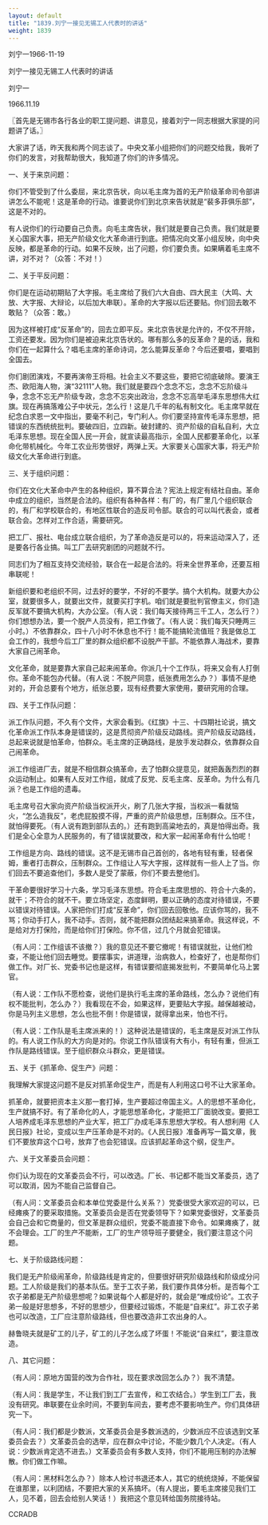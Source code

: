 ```yaml
---
layout: default
title: "1839.刘宁一接见无锡工人代表时的讲话"
weight: 1839
---
```


刘宁一1966-11-19

刘宁一接见无锡工人代表时的讲话

刘宁一

1966.11.19

〖首先是无锡市各行各业的职工提问题、讲意见，接着刘宁一同志根据大家提的问题讲了话。〗

大家讲了话，昨天我和两个同志谈了。中央文革小组把你们的问题交给我，我听了你们的发言，对我帮助很大，我知道了你们的许多情况。

一、关于来京问题：

你们不管受到了什么委屈，来北京告状，向以毛主席为首的无产阶级革命司令部讲讲怎么不能呢！这是革命的行动。谁要说你们到北京来告状就是“裴多菲俱乐部”，这是不对的。

有人说你们的行动要自己负责。向毛主席告状，我们就是要自己负责。我们就是要关心国家大事，把无产阶级文化大革命进行到底。把情况向文革小组反映，向中央反映，都是革命的行动。如果不反映，出了问题，你们要负责。如果瞒着毛主席不讲，对不对？（众答：不对！）

二、关于平反问题：

你们是在运动初期贴了大字报。毛主席给了我们六大自由、四大民主（大鸣、大放、大字报、大辩论，以后加大串联）。革命的大字报以后还要贴。你们回去敢不敢贴？（众答：敢。）

因为这样被打成“反革命”的，回去立即平反。来北京告状是允许的，不仅不开除，工资还要发。因为你们是被迫来北京告状的。哪有那么多的反革命？是的话，我和你们在一起算什么？唱毛主席的革命诗词，怎么能算反革命？今后还要唱，要唱到全国去。

你们剧团演戏，不要再演帝王将相。社会主义不要这些，要把它彻底破除。要演王杰、欧阳海人物，演“32111”人物。我们就是要四个念念不忘，念念不忘阶级斗争，念念不忘无产阶级专政，念念不忘突出政治，念念不忘高举毛泽东思想伟大红旗。现在再搞落难公子中状元，怎么行！这是几千年的私有制文化。毛主席早就在纪念白求恩一文中指出，要毫不利己，专门利人。你们要坚持宣传毛泽东思想，把错误的东西统统批判。要破四旧，立四新。破封建的、资产阶级的自私自利，大立毛泽东思想。现在全国人民一开会，就宣读最高指示，全国人民都要革命化，以革命化带机械化。今年工农业形势很好，两弹上天。大家要关心国家大事，将无产阶级文化大革命进行到底。

三、关于组织问题：

你们在文化大革命中产生的各种组织，算不算合法？宪法上规定有结社自由。革命中成立的组织，当然是合法的。组织有各种各样：有厂的，有厂里几个组织联合的，有厂和学校联合的，有地区性联合的造反司令部。联合的可以叫代表会，或者联合会。怎样对工作合适，需要研究。

把工厂、报社、电台成立联合组织，为了革命造反是可以的，将来运动深入了，还是要各行各业搞。叫工厂去研究剧团的问题就不行。

同志们为了相互支持交流经验，联合在一起是合法的。将来全世界革命，还要互相串联呢！

新组织要和老组织不同，过去好的要学，不好的不要学。搞个大机构。就要大办公室，就要很多人，就要出文件，就要买打字机。咱们就是要批判官僚主义，你们造反军就不要搞大机构，大办公室。（有人说：我们每天接待两三千工人，怎么行？）你们想想办法，要一个脱产人员没有，把工作做了。（有人说：我们每天只睡两三小时。）不依靠群众，四十八小时不休息也不行！能不能搞轮流值班？我是做总工会工作的，我想今后工厂里的群众组织都不设脱产干部。不能依靠人海战术，要靠大家自己闹革命。

文化革命，就是要靠大家自己起来闹革命。你派几十个工作队，将来又会有人打倒你。革命不能包办代替。（有人说：不脱产同意，纸张费用怎么办？）事情不是绝对的，开会总要有个地方，纸张总要，现有经费要大家使用，要研究用的合理。

四、关于工作队问题：

派工作队问题，不久有个文件，大家会看到。《红旗》十三、十四期社论说，搞文化革命派工作队本身是错误的，这是贯彻资产阶级反动路线。资产阶级反动路线，总起来说就是怕革命，怕群众。毛主席的正确路线，是放手发动群众，依靠群众自己闹革命。

派工作组进厂去，就是不相信群众搞革命，去了怕群众提意见，就把轰轰烈烈的群众运动制止。如果有人反对工作组，就成了反党、反毛主席、反革命。为什么有几派？也是工作组的遗毒。

毛主席号召大家向资产阶级当权派开火，刷了几张大字报，当权派一看就恼火，“怎么造我反”，老虎屁股摸不得，严重的资产阶级思想，压制群众。压不住，就怕得要死。（有人说有跑到部队去的。）还有跑到高粱地去的，真是怕得出奇。我们是全心全意为人民服务的，有了错误就要改，和大家一起闹革命有什么怕呢！

工作组是方向、路线的错误。这不是无锡市自己首创的，各地有轻有重，轻者保姆，重者打击群众，压制群众。工作组让人写大字报，这样就有一些人上了当。你们回去不要追查他们，多数人是受了蒙蔽，你们不要去整他们。

干革命要很好学习十六条，学习毛泽东思想。符合毛主席思想的、符合十六条的，就干；不符合的就不干。要立场坚定，态度鲜明，要以正确的态度对待错误，不要以错误对待错误。人家把你们打成“反革命”，你们回去回敬他。应该你骂的，我不骂；你动手打人，我不动手。否则，就不能把群众团结起来搞革命。我这样说，不是给对方打保险，而是给你们打保险。你不信，过几个月就会犯错误。

（有人问：工作组该不该撤？）我的意见还不要它撤呢！有错误就批，让他们检查，不能让他们回去睡觉。要摆事实，讲道理，治病救人，检查好了，也是帮你们做工作。对厂长、党委书记也是这样，有错误要彻底揭发批判，不要简单化马上罢官。

（有人说：工作队不愿检查，说他们是执行毛主席的革命路线，怎么办？说他们有权不能批判，怎么办？）我看现在不会，如果这样，更要贴大字报。越保越被动，你是马列主义思想，怎么也批不倒！你是错误，就得拿出来，怕也不行。

（有人说：工作队是毛主席派来的！）这种说法是错误的，毛主席是反对派工作队的。有人说工作队的大方向是对的。你说工作队错误有大有小，有轻有重，但派工作队是路线错误。至于组织群众斗群众，更是错误。

五、关于《抓革命、促生产》问题：

我理解大家提这问题不是反对抓革命促生产，而是有人利用这口号不让大家革命。

抓革命，就要把资本主义那一套打掉，生产要超过帝国主义。人的思想不革命化，生产就搞不好。有了革命化的人，才能思想革命化，才能把工厂面貌改变。要把工人培养成毛泽东思想的产业大军，把工厂办成毛泽东思想大学校。有人想利用《人民日报》社论，变成以生产压革命是不对的。《人民日报》准备再写一篇文章，我们不要放弃这个口号，放弃了也会犯错误。应该抓起革命这个纲，促生产。

六、关于文革委员会问题：

你们认为现在的文革委员会不行，可以改选。厂长、书记都不能当文革委员，选了可以取消，因为不能自己监督自己。

（有人问：文革委员会和本单位党委是什么关系？）党委很受大家欢迎的可以，已经瘫痪了的要采取措施。文革委员会是否在党委领导下？如果党委很好，文革委员会自己会和它商量的，但文革是群众组织，党委不能直接下命令。如果瘫痪了，就不会理会。工厂的生产不能断，工厂的生产领导班子要健全，我们要注意这个问题。

七、关于阶级路线问题：

我们是无产阶级闹革命，阶级路线是肯定的，但要很好研究阶级路线和阶级成分问题。工人阶级是我们的基本队伍。至于工农子弟，我们要作具体分析。是否每个工农子弟都是无产阶级思想呢？如果说每个人都是好的，就会是“唯成份论”。工农子弟一般是好思想多，不好的思想少，但要经过锻炼，不能是“自来红”。非工农子弟也可以改造，工厂应注意阶级路线，但也要改造非工农出身的人。

赫鲁晓夫就是矿工的儿子，矿工的儿子怎么成了坏蛋！不能说“自来红”，要注意改造。

八、其它问题：

（有人问：原地方国营的改为合作社，现在要求改回怎么办？）我不清楚。

（有人问：我是学生，不让我们到工厂去宣传，和工农结合。）学生到工厂去，我没有研究。串联要在业余时间，不要到车间去，要考虑不要影响生产。你们具体研究一下。

（有人问：我们都是少数派，文革委员会是多数派选的，少数派应不应该选到文革委员会去？）文革委员会的选举，应在群众中讨论，不能少数几个人决定。（有人说：少数派肯定选不进去。）文革委员会有多数人支持，你们不能用压制的办法解散。你们做工作嘛。

（有人问：黑材料怎么办？）除本人检讨书退还本人，其它的统统烧掉，不能保留在谁那里，以利团结，不要把大家的关系搞坏。（有人提出，要毛主席接见我们工人，见不着，回去会给别人笑话！）我把这个意见转给国务院接待站。

CCRADB


